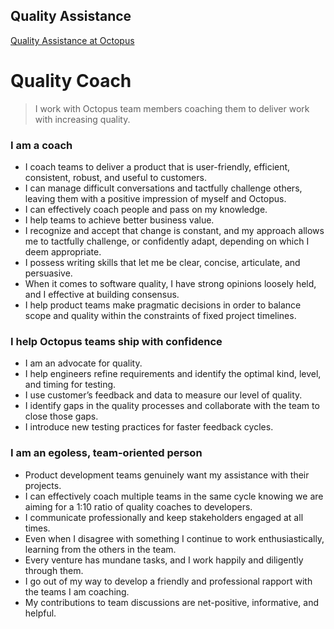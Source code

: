 ## Quality Assistance

[Quality Assistance at Octopus](https://octopushq.atlassian.net/wiki/spaces/IN/pages/892370955/Quality+Assistance)

# Quality Coach

> I work with Octopus team members coaching them to deliver work with increasing quality.

### I am a coach

- I coach teams to deliver a product that is user-friendly, efficient, consistent, robust, and useful to customers.
- I can manage difficult conversations and tactfully challenge others, leaving them with a positive impression of myself and Octopus.
- I can effectively coach people and pass on my knowledge.
- I help teams to achieve better business value.
- I recognize and accept that change is constant, and my approach allows me to tactfully challenge, or confidently adapt, depending on which I deem appropriate.
- I possess writing skills that let me be clear, concise, articulate, and persuasive.
- When it comes to software quality, I have strong opinions loosely held, and I effective at building consensus.
- I help product teams make pragmatic decisions in order to balance scope and quality within the constraints of fixed project timelines.

### I help Octopus teams ship with confidence

- I am an advocate for quality.
- I help engineers refine requirements and identify the optimal kind, level, and timing for testing.
- I use customer’s feedback and data to measure our level of quality.
- I identify gaps in the quality processes and collaborate with the team to close those gaps.
- I introduce new testing practices for faster feedback cycles.

### I am an egoless, team-oriented person
- Product development teams genuinely want my assistance with their projects.
- I can effectively coach multiple teams in the same cycle knowing we are aiming for a 1:10 ratio of quality coaches to developers.
- I communicate professionally and keep stakeholders engaged at all times.
- Even when I disagree with something I continue to work enthusiastically, learning from the others in the team.
- Every venture has mundane tasks, and I work happily and diligently through them.
- I go out of my way to develop a friendly and professional rapport with the teams I am coaching.
- My contributions to team discussions are net-positive, informative, and helpful.
